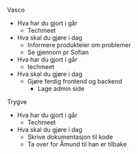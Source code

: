 Vasco
- Hva har du gjort i går
	- Techmeet
- Hva skal du gjøre i dag
	- Informere produkteier om problemer
	- Se gjennom pr
Sofian
- Hva har du gjort i går 
	- techmeet
- Hva skal du gjøre i dag
	- Gjøre ferdig frontend og backend
		- Lage admin side

Trygve 
- Hva har du gjort i går
	- Techmeet
- Hva skal du gjøre i dag
	- Skrive dokumentasjon til kode
	- Ta over for Åmund til han er tilbake